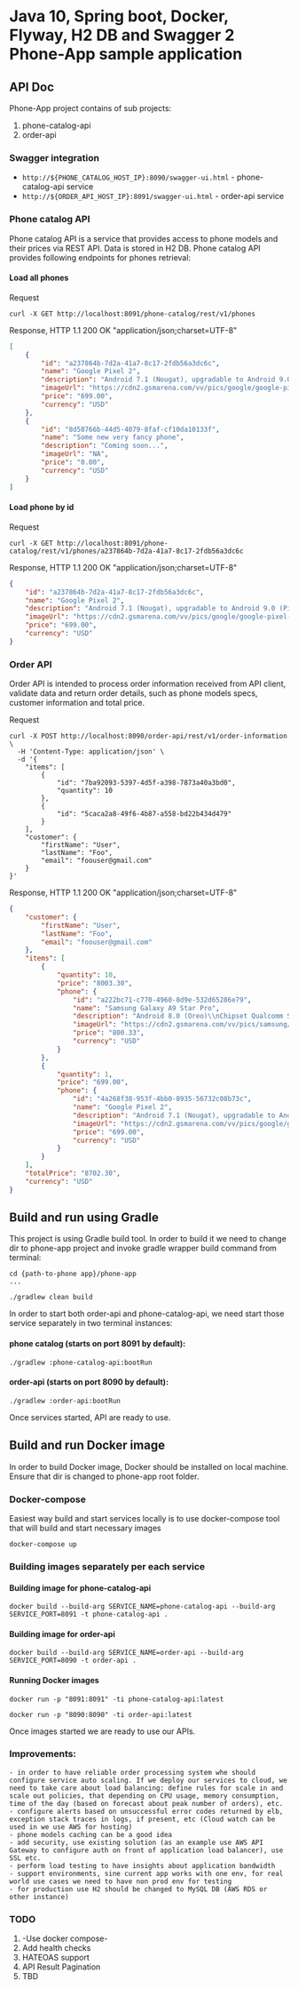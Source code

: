 # Java 10, Spring boot, Docker, Flyway, H2 DB and Swagger 2 Phone-App sample application

## API Doc

Phone-App project contains of sub projects:

1) phone-catalog-api
2) order-api

### Swagger integration

 - `http://${PHONE_CATALOG_HOST_IP}:8090/swagger-ui.html` - phone-catalog-api service
 - `http://${ORDER_API_HOST_IP}:8091/swagger-ui.html` - order-api service

### Phone catalog API

Phone catalog API is a service that provides access to phone models and their prices via REST API. Data is stored in H2 DB.
Phone catalog API provides following endpoints for phones retrieval:

#### Load all phones

Request

```
curl -X GET http://localhost:8091/phone-catalog/rest/v1/phones
```

Response, HTTP 1.1 200 OK "application/json;charset=UTF-8"

```json
[
    {
        "id": "a237864b-7d2a-41a7-8c17-2fdb56a3dc6c",
        "name": "Google Pixel 2",
        "description": "Android 7.1 (Nougat), upgradable to Android 9.0 (Pie) Chipset\\nQualcomm MSM8996 Snapdragon 821 (14 nm) CPU\\nQuad-core (2x2.15 GHz Kryo & 2x1.6 GHz Kryo)GPU Adreno 530",
        "imageUrl": "https://cdn2.gsmarena.com/vv/pics/google/google-pixel-xl-2.jpg",
        "price": "699.00",
        "currency": "USD"
    },
    {
        "id": "8d58766b-44d5-4079-8faf-cf10da10133f",
        "name": "Some new very fancy phone",
        "description": "Coming soon...",
        "imageUrl": "NA",
        "price": "0.00",
        "currency": "USD"
    }
]
```

#### Load phone by id

Request

```
curl -X GET http://localhost:8091/phone-catalog/rest/v1/phones/a237864b-7d2a-41a7-8c17-2fdb56a3dc6c
```

Response, HTTP 1.1 200 OK "application/json;charset=UTF-8"

```json
{
    "id": "a237864b-7d2a-41a7-8c17-2fdb56a3dc6c",
    "name": "Google Pixel 2",
    "description": "Android 7.1 (Nougat), upgradable to Android 9.0 (Pie) Chipset\\nQualcomm MSM8996 Snapdragon 821 (14 nm) CPU\\nQuad-core (2x2.15 GHz Kryo & 2x1.6 GHz Kryo)GPU Adreno 530",
    "imageUrl": "https://cdn2.gsmarena.com/vv/pics/google/google-pixel-xl-2.jpg",
    "price": "699.00",
    "currency": "USD"
}
```


### Order API

Order API is intended to process order information received from API client, validate data and return order details, such as phone models specs, customer information and total price.

Request
```
curl -X POST http://localhost:8090/order-api/rest/v1/order-information \
  -H 'Content-Type: application/json' \
  -d '{
    "items": [
        {
            "id": "7ba92093-5397-4d5f-a398-7873a40a3bd0",
            "quantity": 10
        },
        {
            "id": "5caca2a8-49f6-4b87-a558-bd22b434d479"
        }
    ],
    "customer": {
        "firstName": "User",
        "lastName": "Foo",
        "email": "foouser@gmail.com"
    }
}'
```


Response, HTTP 1.1 200 OK "application/json;charset=UTF-8"
```json
{
    "customer": {
        "firstName": "User",
        "lastName": "Foo",
        "email": "foouser@gmail.com"
    },
    "items": [
        {
            "quantity": 10,
            "price": "8003.30",
            "phone": {
                "id": "a222bc71-c770-4960-8d9e-532d65286e79",
                "name": "Samsung Galaxy A9 Star Pro",
                "description": "Android 8.0 (Oreo)\\nChipset Qualcomm SDM660 Snapdragon 660 (14 nm)\\nOcta-core (4x2.2 GHz Kryo 260 & 4x1.8 GHz Kryo 260)\\nGPU Adreno 512\\nCard slot microSD, up to 512 GB (dedicated slot)\\n128 GB, 6/8 GB RAM",
                "imageUrl": "https://cdn2.gsmarena.com/vv/pics/samsung/samsung-galaxy-a9-2018-1.jpg",
                "price": "800.33",
                "currency": "USD"
            }
        },
        {
            "quantity": 1,
            "price": "699.00",
            "phone": {
                "id": "4a268f38-953f-4bb0-8935-56732c08b73c",
                "name": "Google Pixel 2",
                "description": "Android 7.1 (Nougat), upgradable to Android 9.0 (Pie) Chipset\\nQualcomm MSM8996 Snapdragon 821 (14 nm) CPU\\nQuad-core (2x2.15 GHz Kryo & 2x1.6 GHz Kryo)GPU Adreno 530",
                "imageUrl": "https://cdn2.gsmarena.com/vv/pics/google/google-pixel-xl-2.jpg",
                "price": "699.00",
                "currency": "USD"
            }
        }
    ],
    "totalPrice": "8702.30",
    "currency": "USD"
}
```


## Build and run using Gradle

This project is using Gradle build tool. In order to build it we need to change dir to phone-app project and invoke gradle wrapper build command from terminal:

```
cd {path-to-phone app}/phone-app
...

./gradlew clean build

```

In order to start both order-api and phone-catalog-api, we need start those service separately in two terminal instances:

#### phone catalog (starts on port 8091 by default):

```
./gradlew :phone-catalog-api:bootRun

```

#### order-api (starts on port 8090 by default):

```
./gradlew :order-api:bootRun

```

Once services started, API are ready to use.

## Build and run Docker image

In order to build Docker image, Docker should be installed on local machine. Ensure that dir is changed to phone-app root folder.

### Docker-compose

Easiest way build and start services locally is to use docker-compose tool that will build and start necessary images

```
docker-compose up
```

### Building images separately per each service

#### Building image for phone-catalog-api

```
docker build --build-arg SERVICE_NAME=phone-catalog-api --build-arg SERVICE_PORT=8091 -t phone-catalog-api .

```

#### Building image for order-api

```
docker build --build-arg SERVICE_NAME=order-api --build-arg SERVICE_PORT=8090 -t order-api .

```

#### Running Docker images

```
docker run -p "8091:8091" -ti phone-catalog-api:latest
```

```
docker run -p "8090:8090" -ti order-api:latest
```

Once images started we are ready to use our APIs.

### Improvements:
    - in order to have reliable order processing system whe should configure service auto scaling. If we deploy our services to cloud, we need to take care about load balancing: define rules for scale in and scale out policies, that depending on CPU usage, memory consumption, time of the day (based on forecast about peak number of orders), etc.
    - configure alerts based on unsuccessful error codes returned by elb, exception stack traces in logs, if present, etc (Cloud watch can be used in we use AWS for hosting)
    - phone models caching can be a good idea
    - add security, use existing solution (as an example use AWS API Gateway to configure auth on front of application load balancer), use SSL etc.
    - perform load testing to have insights about application bandwidth
    - support environments, sine current app works with one env, for real world use cases we need to have non prod env for testing
    - for production use H2 should be changed to MySQL DB (AWS RDS or other instance)


### TODO
1. -Use docker compose-
2. Add health checks
3. HATEOAS support
4. API Result Pagination
7. TBD
